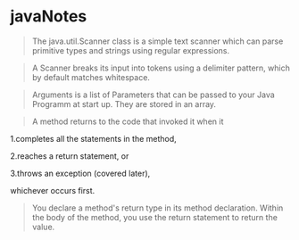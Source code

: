# javaNotes
>The java.util.Scanner class is a simple text scanner which can parse primitive types and strings using regular expressions. 

>A Scanner breaks its input into tokens using a delimiter pattern, which by default matches whitespace.

>Arguments is a list of Parameters that can be passed to your Java Programm at start up. They are stored in an array.

>A method returns to the code that invoked it when it

1.completes all the statements in the method,

2.reaches a return statement, or

3.throws an exception (covered later),

whichever occurs first.

>You declare a method's return type in its method declaration. Within the body of the method, you use the return statement to return the value.
